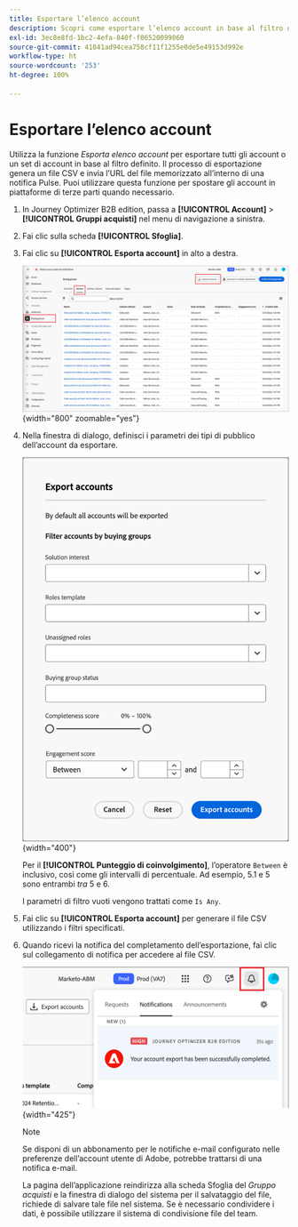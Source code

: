 ```yaml
---
title: Esportare l’elenco account
description: Scopri come esportare l’elenco account in base al filtro dei gruppi acquisti.
exl-id: 3ec8e8fd-1bc2-4efa-840f-f06520099060
source-git-commit: 41041ad94cea758cf11f1255e0de5e49153d992e
workflow-type: ht
source-wordcount: '253'
ht-degree: 100%

---
```


# Esportare l’elenco account

Utilizza la funzione _Esporta elenco account_ per esportare tutti gli account o un set di account in base al filtro definito. Il processo di esportazione genera un file CSV e invia l’URL del file memorizzato all’interno di una notifica Pulse. Puoi utilizzare questa funzione per spostare gli account in piattaforme di terze parti quando necessario.

1. In Journey Optimizer B2B edition, passa a **[!UICONTROL Account]** > **[!UICONTROL Gruppi acquisti]** nel menu di navigazione a sinistra.

1. Fai clic sulla scheda **[!UICONTROL Sfoglia]**.

1. Fai clic su **[!UICONTROL Esporta account]** in alto a destra.

   ![Modificare i dettagli dell’account](./assets/export-accounts.png){width="800" zoomable="yes"}

1. Nella finestra di dialogo, definisci i parametri dei tipi di pubblico dell’account da esportare.

   ![Specificare il filtro del pubblico dell’account](./assets/export-accounts-dialog.png){width="400"}

   Per il **[!UICONTROL Punteggio di coinvolgimento]**, l’operatore `Between` è inclusivo, così come gli intervalli di percentuale. Ad esempio, 5.1 e 5 sono entrambi _tra_ 5 e 6.

   I parametri di filtro vuoti vengono trattati come `Is Any`.

1. Fai clic su **[!UICONTROL Esporta account]** per generare il file CSV utilizzando i filtri specificati.

1. Quando ricevi la notifica del completamento dell’esportazione, fai clic sul collegamento di notifica per accedere al file CSV.

   ![Fare clic sulla notifica per scaricare il file CSV dell’elenco degli account esportati](./assets/export-accounts-notification.png){width="425"}

   >[!NOTE]
   >
   >Se disponi di un abbonamento per le notifiche e-mail configurato nelle preferenze dell’account utente di Adobe, potrebbe trattarsi di una notifica e-mail.

   La pagina dell’applicazione reindirizza alla scheda Sfoglia del _Gruppo acquisti_ e la finestra di dialogo del sistema per il salvataggio del file, richiede di salvare tale file nel sistema. Se è necessario condividere i dati, è possibile utilizzare il sistema di condivisione file del team.

